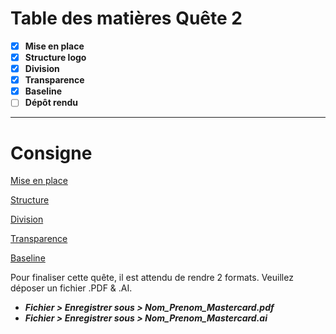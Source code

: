 # Table des matières Quête 2

- [x]  **Mise en place**
- [x]  **Structure logo**
- [x]  **Division**
- [x]  **Transparence**
- [x]  **Baseline**
- [ ]  **Dépôt rendu**

---

# Consigne

[Mise en place](https://happy-comb-a9d.notion.site/Mise-en-place-ed8b7183c0464ccbaa19aa8b453d7362)

[Structure](https://happy-comb-a9d.notion.site/Structure-cda62856bbf84e09bd26e224448cc3f6)

[Division](https://happy-comb-a9d.notion.site/Division-fc23780b12144f37b8d9272699b2163c)

[Transparence](https://happy-comb-a9d.notion.site/Transparence-272da92dbaf24be586a9d9d1f39bcd60)

[Baseline](https://happy-comb-a9d.notion.site/Baseline-a6be86e13968430f8b00535c9ef87184)

Pour finaliser cette quête, il est attendu de rendre 2 formats. Veuillez déposer un fichier .PDF & .AI.

- ***Fichier > Enregistrer sous > Nom_Prenom_Mastercard.pdf***
- ***Fichier > Enregistrer sous > Nom_Prenom_Mastercard.ai***